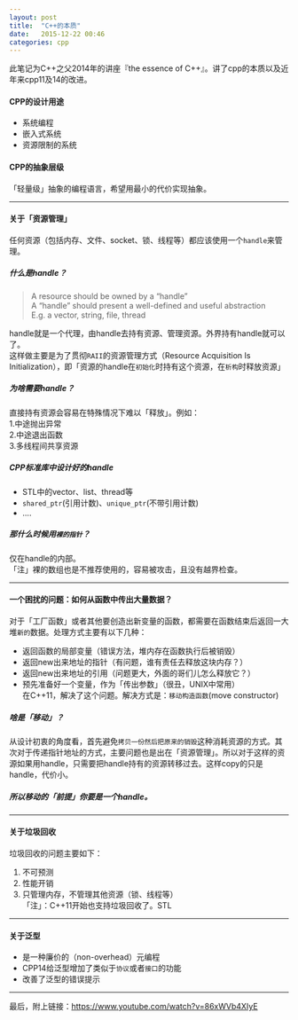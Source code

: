 ```yaml
---     
layout: post     
title:  "C++的本质"     
date:   2015-12-22 00:46     
categories: cpp     
---     
```


此笔记为C++之父2014年的讲座『the essence of C++』。讲了cpp的本质以及近年来cpp11及14的改进。     

#### CPP的设计用途     
- 系统编程     
- 嵌入式系统     
- 资源限制的系统     

#### CPP的抽象层级     
「轻量级」抽象的编程语言，希望用最小的代价实现抽象。     

---     

#### 关于「资源管理」     
任何资源（包括内存、文件、socket、锁、线程等）都应该使用一个`handle`来管理。     
##### 什么是handle？     
>A resource should be owned by a “handle”     
>A “handle” should present a well-defined and useful abstraction     
>E.g. a vector, string, file, thread   

handle就是一个代理，由handle去持有资源、管理资源。外界持有handle就可以了。     
这样做主要是为了贯彻`RAII`的资源管理方式（Resource Acquisition Is Initialization），即「资源的handle在`初始化`时持有这个资源，在`析构`时释放资源」     
##### 为啥需要handle？     
直接持有资源会容易在特殊情况下难以「释放」。例如：     
1.中途抛出异常     
2.中途退出函数     
3.多线程间共享资源     
##### CPP标准库中设计好的handle     
- STL中的vector、list、thread等     
- `shared_ptr`(引用计数)、`unique_ptr`(不带引用计数)     
- ....    

##### 那什么时候用`裸的指针`？     
仅在handle的内部。     
「注」裸的数组也是不推荐使用的，容易被攻击，且没有越界检查。     

---     

#### 一个困扰的问题：如何从函数中传出大量数据？     
对于「工厂函数」或者其他要创造出新变量的函数，都需要在函数结束后返回一大堆`新的`数据。处理方式主要有以下几种：     
- 返回函数的局部变量（错误方法，堆内存在函数执行后被销毁）     
- 返回new出来地址的指针（有问题，谁有责任去释放这块内存？）     
- 返回new出来地址的引用（问题更大，外面的哥们儿怎么释放它？）     
- 预先准备好一个变量，作为「传出参数」（很丑，UNIX中常用）     
在C++11，解决了这个问题。解决方式是：`移动构造函数`(move constructor)     

##### 啥是「移动」？     
从设计初衷的角度看，首先避免`拷贝一份然后把原来的销毁`这种消耗资源的方式。其次对于传递指针地址的方式，主要问题也是出在「资源管理」。所以对于这样的资源如果用handle，只需要把handle持有的资源转移过去。这样copy的只是handle，代价小。     
##### 所以移动的「前提」你要是一个handle。     

---     

#### 关于垃圾回收     
垃圾回收的问题主要如下：     
1. 不可预测     
2. 性能开销     
3. 只管理内存，不管理其他资源（锁、线程等）     
「注」：C++11开始也支持垃圾回收了。STL     

---     

#### 关于泛型     
- 是一种廉价的（non-overhead）元编程     
- CPP14给泛型增加了类似于`协议`或者`接口`的功能     
- 改善了泛型的错误提示     

---

最后，附上链接：https://www.youtube.com/watch?v=86xWVb4XIyE

